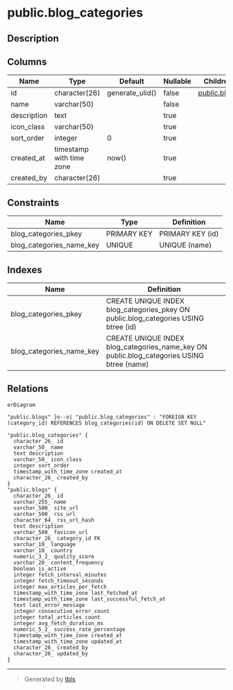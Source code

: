 # public.blog_categories

## Description

## Columns

| Name | Type | Default | Nullable | Children | Parents | Comment |
| ---- | ---- | ------- | -------- | -------- | ------- | ------- |
| id | character(26) | generate_ulid() | false | [public.blogs](public.blogs.md) |  |  |
| name | varchar(50) |  | false |  |  |  |
| description | text |  | true |  |  |  |
| icon_class | varchar(50) |  | true |  |  |  |
| sort_order | integer | 0 | true |  |  |  |
| created_at | timestamp with time zone | now() | true |  |  |  |
| created_by | character(26) |  | true |  |  |  |

## Constraints

| Name | Type | Definition |
| ---- | ---- | ---------- |
| blog_categories_pkey | PRIMARY KEY | PRIMARY KEY (id) |
| blog_categories_name_key | UNIQUE | UNIQUE (name) |

## Indexes

| Name | Definition |
| ---- | ---------- |
| blog_categories_pkey | CREATE UNIQUE INDEX blog_categories_pkey ON public.blog_categories USING btree (id) |
| blog_categories_name_key | CREATE UNIQUE INDEX blog_categories_name_key ON public.blog_categories USING btree (name) |

## Relations

```mermaid
erDiagram

"public.blogs" }o--o| "public.blog_categories" : "FOREIGN KEY (category_id) REFERENCES blog_categories(id) ON DELETE SET NULL"

"public.blog_categories" {
  character_26_ id
  varchar_50_ name
  text description
  varchar_50_ icon_class
  integer sort_order
  timestamp_with_time_zone created_at
  character_26_ created_by
}
"public.blogs" {
  character_26_ id
  varchar_255_ name
  varchar_500_ site_url
  varchar_500_ rss_url
  character_64_ rss_url_hash
  text description
  varchar_500_ favicon_url
  character_26_ category_id FK
  varchar_10_ language
  varchar_10_ country
  numeric_3_2_ quality_score
  varchar_20_ content_frequency
  boolean is_active
  integer fetch_interval_minutes
  integer fetch_timeout_seconds
  integer max_articles_per_fetch
  timestamp_with_time_zone last_fetched_at
  timestamp_with_time_zone last_successful_fetch_at
  text last_error_message
  integer consecutive_error_count
  integer total_articles_count
  integer avg_fetch_duration_ms
  numeric_5_2_ success_rate_percentage
  timestamp_with_time_zone created_at
  timestamp_with_time_zone updated_at
  character_26_ created_by
  character_26_ updated_by
}
```

---

> Generated by [tbls](https://github.com/k1LoW/tbls)
